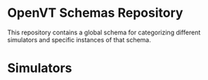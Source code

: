 # OpenVT Schemas Repository

This repository contains a global schema for categorizing different simulators and specific instances of that schema.

# Simulators

<!-- START INSTANCES TABLE -->
<!-- END INSTANCES TABLE -->